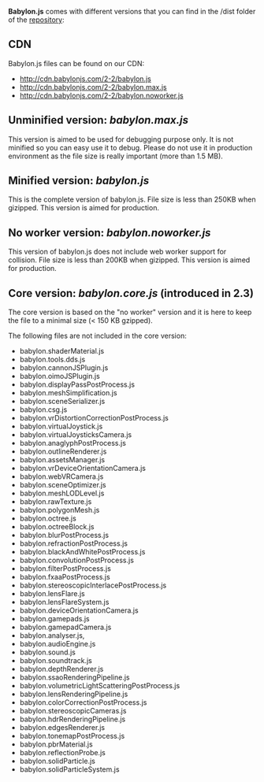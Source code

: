 **Babylon.js** comes with different versions that you can find in the /dist folder of the [repository](https://github.com/BabylonJS/Babylon.js/tree/master/dist):

## CDN

Babylon.js files can be found on our CDN:

* http://cdn.babylonjs.com/2-2/babylon.js 
* http://cdn.babylonjs.com/2-2/babylon.max.js 
* http://cdn.babylonjs.com/2-2/babylon.noworker.js 


## Unminified version: *babylon.max.js*

This version is aimed to be used for debugging purpose only. It is not minified so you can easy use it to debug. 
Please do not use it in production environment as the file size is really important (more than 1.5 MB).

## Minified version: *babylon.js*

This is the complete version of babylon.js. File size is less than 250KB when gizipped. This version is aimed for production.

## No worker version: *babylon.noworker.js*

This version of babylon.js does not include web worker support for collision. File size is less than 200KB when gizipped. This version is aimed for production.

## Core version: *babylon.core.js* (introduced in 2.3)

The core version is based on the "no worker" version and it is here to keep the file to a minimal size (< 150 KB gzipped).

The following files are not included in the core version:

* babylon.shaderMaterial.js
* babylon.tools.dds.js
* babylon.cannonJSPlugin.js
* babylon.oimoJSPlugin.js
* babylon.displayPassPostProcess.js
* babylon.meshSimplification.js
* babylon.sceneSerializer.js
* babylon.csg.js
* babylon.vrDistortionCorrectionPostProcess.js
* babylon.virtualJoystick.js
* babylon.virtualJoysticksCamera.js
* babylon.anaglyphPostProcess.js
* babylon.outlineRenderer.js
* babylon.assetsManager.js
* babylon.vrDeviceOrientationCamera.js
* babylon.webVRCamera.js
* babylon.sceneOptimizer.js
* babylon.meshLODLevel.js
* babylon.rawTexture.js
* babylon.polygonMesh.js
* babylon.octree.js
* babylon.octreeBlock.js
* babylon.blurPostProcess.js
* babylon.refractionPostProcess.js
* babylon.blackAndWhitePostProcess.js
* babylon.convolutionPostProcess.js
* babylon.filterPostProcess.js
* babylon.fxaaPostProcess.js
* babylon.stereoscopicInterlacePostProcess.js
* babylon.lensFlare.js
* babylon.lensFlareSystem.js
* babylon.deviceOrientationCamera.js
* babylon.gamepads.js
* babylon.gamepadCamera.js
* babylon.analyser.js,
* babylon.audioEngine.js
* babylon.sound.js
* babylon.soundtrack.js
* babylon.depthRenderer.js
* babylon.ssaoRenderingPipeline.js
* babylon.volumetricLightScatteringPostProcess.js
* babylon.lensRenderingPipeline.js
* babylon.colorCorrectionPostProcess.js
* babylon.stereoscopicCameras.js
* babylon.hdrRenderingPipeline.js
* babylon.edgesRenderer.js
* babylon.tonemapPostProcess.js
* babylon.pbrMaterial.js
* babylon.reflectionProbe.js
* babylon.solidParticle.js
* babylon.solidParticleSystem.js
